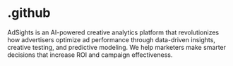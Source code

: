 # .github
AdSights is an AI-powered creative analytics platform that revolutionizes how advertisers optimize ad performance through data-driven insights, creative testing, and predictive modeling. We help marketers make smarter decisions that increase ROI and campaign effectiveness.
